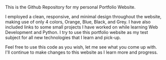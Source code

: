 This is the Github Repository for my personal Portfolio Website.

I employed a clean, responsive, and minimal design throughout the website, making use of only 4 colors, Orange, Blue, Black, and Grey.
I have also included links to some small projects I have worked on while learning Web Development and Python.
I try to use this portfolio website as my test subject for all new technologies that I learn and pick-up.

Feel free to use this code as you wish, let me see what you come up with.
I'll continue to make changes to this website as I learn more and progress.